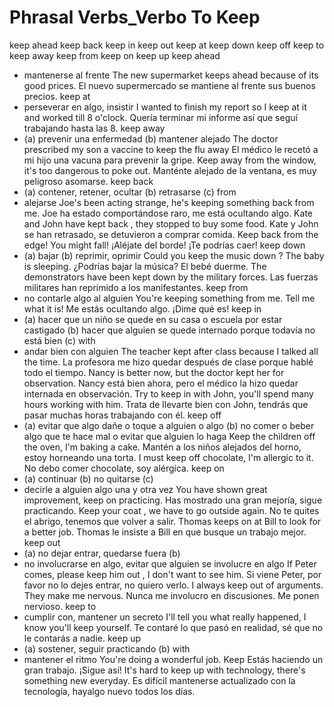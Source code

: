 # Phrasal Verbs_Verbo To Keep

keep ahead
keep back
keep in
keep out
keep at
keep down
keep off
keep to
keep away
keep from
keep on
keep up
keep ahead
- mantenerse al frente
The new supermarket
keeps ahead
because of its good prices.
El nuevo supermercado se mantiene al frente sus buenos precios.
keep at
- perseverar en algo, insistir
I wanted to finish my report so I
keep at
it and worked till 8 o'clock.
Quería terminar mi informe así que seguí trabajando hasta las 8.
keep away
- (a) prevenir una enfermedad (b) mantener alejado
The doctor prescribed my son a vaccine to
keep
the flu
away
El médico le recetó a mi hijo una vacuna para prevenir la gripe.
Keep away
from the window, it's too dangerous to poke out.
Manténte alejado de la ventana, es muy peligroso asomarse.
keep back
- (a) contener, retener, ocultar (b) retrasarse (c)
from
- alejarse
Joe's been acting strange, he's
keeping
something
back
from me.
Joe ha estado comportándose raro, me está ocultando algo.
Kate and John have
kept back
, they stopped to buy some food.
Kate y John se han retrasado, se detuvieron a comprar comida.
Keep back from
the edge! You might fall!
¡Aléjate del borde! ¡Te podrías caer!
keep down
- (a) bajar (b) reprimir, oprimir
Could you
keep
the music
down
? The baby is sleeping.
¿Podrías bajar la música? El bebé duerme.
The demonstrators have been
kept down
by the military forces.
Las fuerzas militares han reprimido a los manifestantes.
keep from
- no contarle algo al alguien
You're
keeping
something
from
me. Tell me what it is!
Me estás ocultando algo. ¡Dime qué es!
keep in
- (a) hacer que un niño se quede en su casa o escuela por estar castigado (b) hacer que alguien se quede internado porque todavía no está bien (c)
with
- andar bien con alguien
The teacher
kept
after class because I talked all the time.
La profesora me hizo quedar después de clase porque hablé todo el tiempo.
Nancy is better now, but the doctor
kept
her
for observation.
Nancy está bien ahora, pero el médico la hizo quedar internada en observación.
Try to
keep in with
John, you'll spend many hours working with him.
Trata de llevarte bien con John, tendrás que pasar muchas horas trabajando con él.
keep off
- (a) evitar que algo dañe o toque a alguien o algo (b) no comer o beber algo que te hace mal o evitar que alguien lo haga
Keep
the children
off
the oven, I'm baking a cake.
Mantén a los niños alejados del horno, estoy horneando una torta.
I must
keep
off
chocolate, I'm allergic to it.
No debo comer chocolate, soy alérgica.
keep on
- (a) continuar (b) no quitarse (c)
- decirle a alguien algo una y otra vez
You have shown great improvement,
keep on
practicing.
Has mostrado una gran mejoría, sigue practicando.
Keep
your coat
, we have to go outside again.
No te quites el abrigo, tenemos que volver a salir.
Thomas
keeps on at
Bill to look for a better job.
Thomas le insiste a Bill en que busque un trabajo mejor.
keep out
- (a) no dejar entrar, quedarse fuera (b)
- no involucrarse en algo, evitar que alguien se involucre en algo
If Peter comes, please
keep
him
out
, I don't want to see him.
Si viene Peter, por favor no lo dejes entrar, no quiero verlo.
I always
keep out of
arguments. They make me nervous.
Nunca me involucro en discusiones. Me ponen nervioso.
keep to
- cumplir con, mantener un secreto
I'll tell you what really happened, I know you'll
keep
yourself.
Te contaré lo que pasó en realidad, sé que no le contarás a nadie.
keep up
- (a) sostener, seguir practicando (b)
with
- mantener el ritmo
You're doing a wonderful job.
Keep
Estás haciendo un gran trabajo. ¡Sigue así!
It's hard to
keep up with
technology, there's something new everyday.
Es difícil mantenerse actualizado con la tecnología, hayalgo nuevo todos los días.